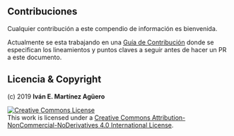 ## Contribuciones

Cualquier contribución a este compendio de información es bienvenida.

Actualmente se esta trabajando en una [Guía de Contribución](CONTRIBUCION.md) donde se especifican los lineamientos y puntos claves a seguir antes de hacer un PR a este documento.


## Licencia & Copyright

(c) 2019 **Iván E. Martínez Agüero**

<a rel="license" href="http://creativecommons.org/licenses/by-nc-nd/4.0/"><img alt="Creative Commons License" style="border-width:0" src="https://i.creativecommons.org/l/by-nc-nd/4.0/88x31.png" /></a><br />This work is licensed under a <a rel="license" href="http://creativecommons.org/licenses/by-nc-nd/4.0/">Creative Commons Attribution-NonCommercial-NoDerivatives 4.0 International License</a>.